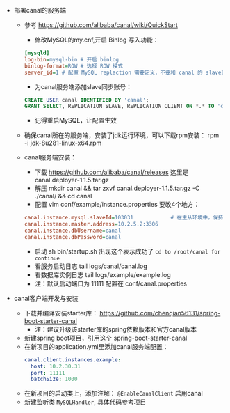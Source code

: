 - 部署canal的服务端  
  - 参考 https://github.com/alibaba/canal/wiki/QuickStart
    - 修改MySQL的my.cnf,开启 Binlog 写入功能：
    
    ```ini
    [mysqld]
    log-bin=mysql-bin # 开启 binlog
    binlog-format=ROW # 选择 ROW 模式
    server_id=1 # 配置 MySQL replaction 需要定义，不要和 canal 的 slaveId 重复
    ```
    
    - 为canal服务端添加slave同步账号：
    ```sql
    CREATE USER canal IDENTIFIED BY 'canal';  
    GRANT SELECT, REPLICATION SLAVE, REPLICATION CLIENT ON *.* TO 'canal'@'%';
    ```
    - 记得重启MySQL，让配置生效
    
  - 确保canal所在的服务端，安装了jdk运行环境，可以下载rpm安装：  rpm -i jdk-8u281-linux-x64.rpm
    
  - canal服务端安装：
    - 下载 https://github.com/alibaba/canal/releases 这里是canal.deployer-1.1.5.tar.gz
    - 解压 mkdir canal && tar zxvf canal.deployer-1.1.5.tar.gz -C ./canal/ && cd canal
    - 配置 vim conf/example/instance.properties  要改4个地方：
    ```ini
    canal.instance.mysql.slaveId=103031            # 在主从环境中，保持唯一即可
    canal.instance.master.address=10.2.5.2:3306
    canal.instance.dbUsername=canal
    canal.instance.dbPassword=canal
    ```
    - 启动  sh bin/startup.sh 出现这个表示成功了 `cd to /root/canal for continue`
    - 看服务启动日志  tail logs/canal/canal.log
    - 看数据库实例日志 tail logs/example/example.log
    - 注：默认启动端口为 11111 配置在 conf/canal.properties
    
- canal客户端开发与安装
  - 下载并编译安装starter库： https://github.com/chenqian56131/spring-boot-starter-canal
    - 注：建议升级该starter库的spring依赖版本和官方canal版本
  - 新建spring boot项目，引用这个 spring-boot-starter-canal
  - 在新项目的application.yml里添加canal服务端配置：
    ```yaml
    canal.client.instances.example:
      host: 10.2.30.31
      port: 11111
      batchSize: 1000
    ```
  - 在新项目的启动类上，添加注解： `@EnableCanalClient` 启用canal
  - 新建监听类 `MySQLHandler`, 具体代码参考项目